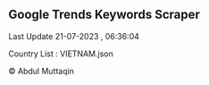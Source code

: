 

## Google Trends Keywords Scraper 
 
Last Update 21-07-2023 , 06:36:04

Country List :
VIETNAM.json



© Abdul Muttaqin 
